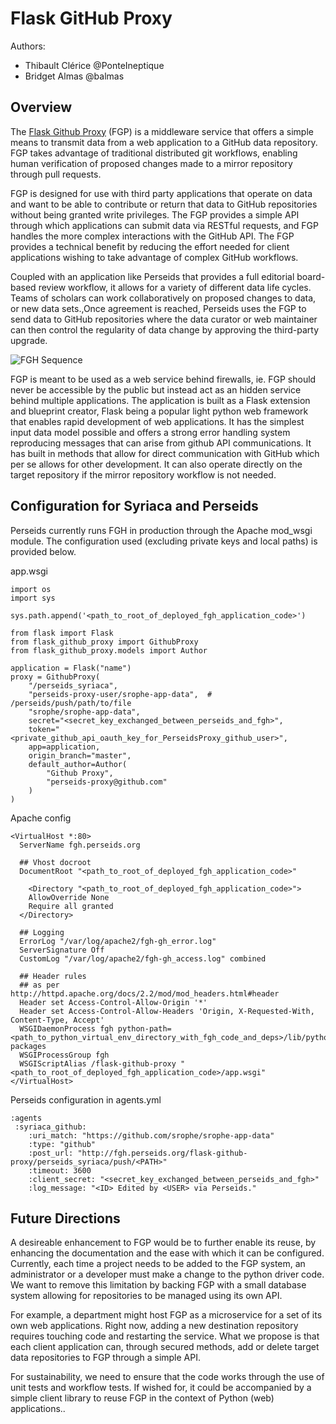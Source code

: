 # Flask GitHub Proxy

Authors:
* Thibault Clérice @PonteIneptique
* Bridget Almas @balmas

## Overview

The [Flask Github Proxy](https://github.com/PonteIneptique/flask-github-proxy) (FGP) is a middleware service  that offers a simple  means to transmit data from a web application to a GitHub data repository. FGP takes advantage of traditional distributed git workflows, enabling human verification of proposed changes made to a mirror repository through pull requests. 

FGP is designed for use with third party applications that operate on data and want to be able to contribute or return that data to GitHub repositories without being granted write privileges.  The FGP provides a simple API through which applications can submit data via RESTful requests, and FGP handles the more complex interactions with the GitHub API. The FGP provides a technical benefit by reducing the effort needed for client applications wishing to take advantage of complex GitHub workflows.

Coupled with an application like Perseids that provides a full editorial board-based review workflow, it allows for a variety of different data life cycles. Teams of scholars can work collaboratively on proposed changes to data, or new data sets.,Once agreement is reached, Perseids uses the FGP to send data to GitHub repositories where the data curator or web maintainer can then control the regularity of data change by approving the third-party upgrade. 

![FGH Sequence](https://github.com/perseids-project/perseids_docs/blob/master/integrations/syriaca/flaskgithubproxy.png?raw=true)

FGP is meant to be used as a web service behind firewalls, ie. FGP should never be accessible by the public but instead  act as an hidden service behind multiple applications. The application is built as a Flask extension and blueprint creator, Flask being a popular light python web framework that enables rapid development of  web applications. It has the simplest input data model possible and offers a strong error handling system reproducing messages that can arise from github API communications. It has built in methods that allow for direct communication with GitHub which per se allows for other development. It can also operate directly on the target repository if the mirror repository workflow is not needed. 

## Configuration for Syriaca and Perseids

Perseids currently runs FGH in production through the Apache mod_wsgi module. The configuration used (excluding private keys and local paths) is provided below.

app.wsgi
```
import os
import sys

sys.path.append('<path_to_root_of_deployed_fgh_application_code>')

from flask import Flask
from flask_github_proxy import GithubProxy
from flask_github_proxy.models import Author

application = Flask("name")
proxy = GithubProxy(
    "/perseids_syriaca",
    "perseids-proxy-user/srophe-app-data",  # /perseids/push/path/to/file
    "srophe/srophe-app-data",
    secret="<secret_key_exchanged_between_perseids_and_fgh>",
    token="<private_github_api_oauth_key_for_PerseidsProxy_github_user>",
    app=application,
    origin_branch="master",
    default_author=Author(
        "Github Proxy",
        "perseids-proxy@github.com"
    )
)
```

Apache config

```
<VirtualHost *:80>
  ServerName fgh.perseids.org

  ## Vhost docroot
  DocumentRoot "<path_to_root_of_deployed_fgh_application_code>"

    <Directory "<path_to_root_of_deployed_fgh_application_code>">
    AllowOverride None
    Require all granted
  </Directory>

  ## Logging
  ErrorLog "/var/log/apache2/fgh-gh_error.log"
  ServerSignature Off
  CustomLog "/var/log/apache2/fgh-gh_access.log" combined

  ## Header rules
  ## as per http://httpd.apache.org/docs/2.2/mod/mod_headers.html#header
  Header set Access-Control-Allow-Origin '*'
  Header set Access-Control-Allow-Headers 'Origin, X-Requested-With, Content-Type, Accept'
  WSGIDaemonProcess fgh python-path=<path_to_python_virtual_env_directory_with_fgh_code_and_deps>/lib/python3.4/site-packages
  WSGIProcessGroup fgh
  WSGIScriptAlias /flask-github-proxy "<path_to_root_of_deployed_fgh_application_code>/app.wsgi"
</VirtualHost>                            
```

Perseids configuration in agents.yml

```
:agents
 :syriaca_github:
    :uri_match: "https://github.com/srophe/srophe-app-data"
    :type: "github"
    :post_url: "http://fgh.perseids.org/flask-github-proxy/perseids_syriaca/push/<PATH>"
    :timeout: 3600
    :client_secret: "<secret_key_exchanged_between_perseids_and_fgh>"
    :log_message: "<ID> Edited by <USER> via Perseids."
```

## Future Directions
A desireable enhancement to FGP would be to further enable its reuse, by enhancing the documentation and the ease with which it can be configured. Currently, each time a project needs to be added to the FGP system, an administrator or a developer must make a change to the python driver code. We want to remove this limitation by backing FGP with a small database system allowing for repositories to be managed using its own API.

For example,  a department might host FGP as a microservice for a set of its own web applications. Right now, adding a new destination repository requires touching code and restarting the service. What we propose is that each client application can, through secured methods, add or delete target data repositories to FGP through a simple API.

For sustainability, we need to ensure that the code works through the use of unit tests and workflow tests. If wished for, it could be accompanied by a simple client library to reuse FGP in the context of Python (web) applications..
